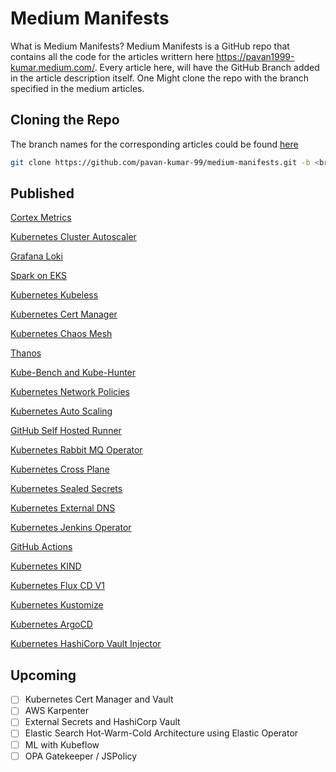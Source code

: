 # Medium Manifests
What is Medium Manifests?
Medium Manifests is a GitHub repo that contains all the code for the articles writtern here https://pavan1999-kumar.medium.com/. Every article here, will have the GitHub Branch added in the article description itself. One Might clone the repo with the branch specified in the medium articles. 

## Cloning the Repo

The branch names for the corresponding articles could be found [here](https://pavan1999-kumar.medium.com/) 

```bash
git clone https://github.com/pavan-kumar-99/medium-manifests.git -b <branch_name>
```

## Published

[Cortex Metrics](https://medium.com/nerd-for-tech/deep-dive-into-cortex-part-i-c228e01f8c58)

[Kubernetes Cluster Autoscaler](https://medium.com/nerd-for-tech/kubernetes-cluster-autoscaler-in-action-6172a023f542)

[Grafana Loki](https://medium.com/nerd-for-tech/logging-at-scale-in-kubernetes-using-grafana-loki-3bb2eb0c0872)

[Spark on EKS](https://medium.com/nerd-for-tech/running-apache-spark-on-eks-with-aws-spot-instances-f8ce91d319b9)

[Kubernetes Kubeless](https://medium.com/nerd-for-tech/going-serverless-in-kubernetes-using-kubeless-8ef83b3f2f89)

[Kubernetes Cert Manager](https://medium.com/nerd-for-tech/free-and-automatic-ssl-certificates-in-kubernetes-using-cert-manager-6fb65ac63d5)

[Kubernetes Chaos Mesh](https://medium.com/nerd-for-tech/chaos-engineering-in-kubernetes-using-chaos-mesh-431c1587ef0a)

[Thanos](https://medium.com/nerd-for-tech/deep-dive-into-thanos-part-i-f72ecba39f76)

[Kube-Bench and Kube-Hunter](https://www.techmanyu.com/kubernetes-security-with-kube-bench-and-kube-hunter-6765bf44ebc6)

[Kubernetes Network Policies](https://medium.com/nerd-for-tech/network-policies-demystified-in-kubernetes-d57fc2548043)

[Kubernetes Auto Scaling](https://medium.com/nerd-for-tech/autoscaling-in-kubernetes-hpa-vpa-ab61a2177950)

[GitHub Self Hosted Runner](https://www.techmanyu.com/creating-self-hosted-github-runners-in-a-kubernetes-cluster-fd05560de34a)

[Kubernetes Rabbit MQ Operator](https://medium.com/nerd-for-tech/deploying-rabbitmq-on-kubernetes-using-rabbitmq-cluster-operator-ef99f7a4e417)

[Kubernetes Cross Plane](https://medium.com/nerd-for-tech/introduction-to-crossplane-2f873ae0f9f3)

[Kubernetes Sealed Secrets](https://faun.pub/introduction-to-bitnami-sealed-secrets-bb5ae74d9a25)

[Kubernetes External DNS](https://faun.pub/introduction-to-external-dns-in-kubernetes-654aa4cf38e6)

[Kubernetes Jenkins Operator](https://medium.com/swlh/introduction-to-jenkins-operator-f4cb7ebc2e0b)

[GitHub Actions](https://medium.com/nerd-for-tech/creating-a-gke-cluster-with-github-actions-dd34e2de50a6)

[Kubernetes KIND](https://medium.com/nerd-for-tech/create-a-kubernetes-cluster-using-kind-b364a67437b7)

[Kubernetes Flux CD V1](https://medium.com/swlh/deploying-applications-in-kubernetes-using-flux-a9d171b11917)


[Kubernetes Kustomize](https://faun.pub/introduction-to-kustomize-97f990dc2f44)

[Kubernetes ArgoCD](https://medium.com/nerd-for-tech/deploying-applications-in-kubernetes-using-argo-cd-ab004a8cdb5e)

[Kubernetes HashiCorp Vault Injector](https://faun.pub/securing-your-secrets-using-vault-k8s-in-kubernetes-part-1-de3d7378e226)


## Upcoming

- [ ] Kubernetes Cert Manager and Vault
- [ ] AWS Karpenter
- [ ] External Secrets and HashiCorp Vault
- [ ] Elastic Search Hot-Warm-Cold Architecture using Elastic Operator
- [ ] ML with Kubeflow
- [ ] OPA Gatekeeper / JSPolicy
